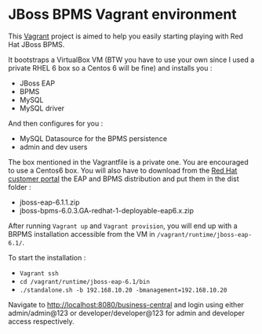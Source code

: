 JBoss BPMS Vagrant environment
==============================

This [Vagrant](https://www.vagrantup.com/) project is aimed to help you easily starting playing with Red Hat JBoss BPMS.

It bootstraps a VirtualBox VM (BTW you have to use your own since I used a private RHEL 6 box so a Centos 6 will be fine) and installs you : 

 * JBoss EAP 
 * BPMS
 * MySQL
 * MySQL driver

And then configures for you : 

 * MySQL Datasource for the BPMS persistence
 * admin and dev users


The box mentioned in the Vagrantfile is a private one. You are encouraged to use a Centos6 box.
You will also have to download from the [Red Hat customer portal](http://access.redhat.com) the EAP and BPMS distribution and put them in the dist folder : 
 * jboss-eap-6.1.1.zip
 * jboss-bpms-6.0.3.GA-redhat-1-deployable-eap6.x.zip

After running `Vagrant up` and `Vagrant provision`, you will end up with a BRPMS installation accessible from the VM in `/vagrant/runtime/jboss-eap-6.1/`.


To start the installation : 

 * `Vagrant ssh`
 * `cd /vagrant/runtime/jboss-eap-6.1/bin`
 * `./standalone.sh -b 192.168.10.20 -bmanagement=192.168.10.20`

Navigate to [http://localhost:8080/business-central](http://localhost:8080/business-central) and login using either admin/admin@123 or developer/developer@123 for admin and developer access respectively.




